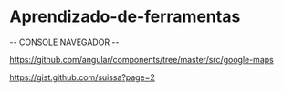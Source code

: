 # Aprendizado-de-ferramentas

-- CONSOLE NAVEGADOR -- 


https://github.com/angular/components/tree/master/src/google-maps

https://gist.github.com/suissa?page=2
